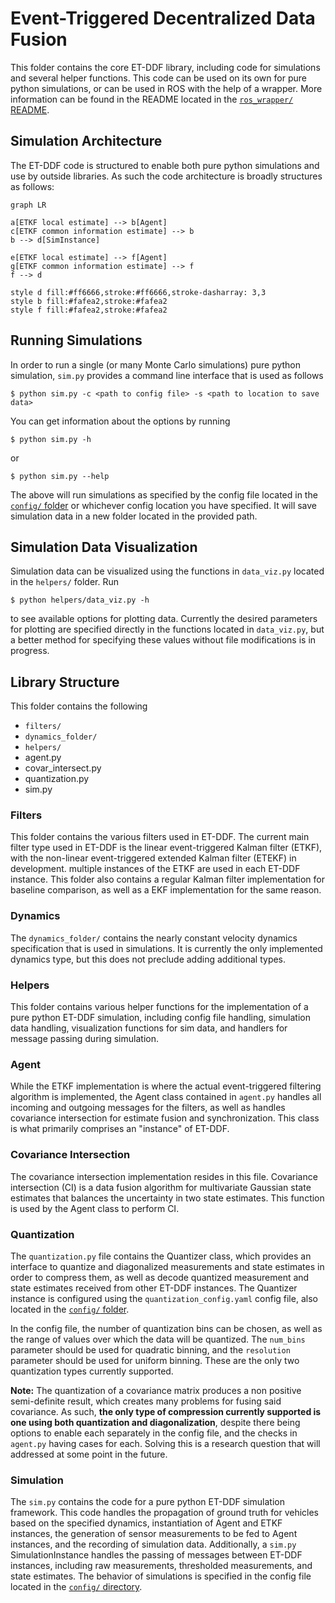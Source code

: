 # Event-Triggered Decentralized Data Fusion

This folder contains the core ET-DDF library, including code for simulations and several helper functions. This code can be used on its own for pure python simulations, or can be used in ROS with the help of a wrapper. More information can be found in the README located in the [`ros_wrapper/` README](../ros_wrapper/README.md).

## Simulation Architecture

The ET-DDF code is structured to enable both pure python simulations and use by outside libraries. As such the code architecture is broadly structures as follows:

```mermaid
graph LR

a[ETKF local estimate] --> b[Agent]
c[ETKF common information estimate] --> b
b --> d[SimInstance]

e[ETKF local estimate] --> f[Agent]
g[ETKF common information estimate] --> f
f --> d

style d fill:#ff6666,stroke:#ff6666,stroke-dasharray: 3,3
style b fill:#fafea2,stroke:#fafea2
style f fill:#fafea2,stroke:#fafea2

```

## Running Simulations

In order to run a single (or many Monte Carlo simulations) pure python simulation, `sim.py` provides a command line interface that is used as follows

```
$ python sim.py -c <path to config file> -s <path to location to save data>
```

You can get information about the options by running

```
$ python sim.py -h
```

or

```
$ python sim.py --help
```

The above will run simulations as specified by the config file located in the [`config/` folder](../config/config.yaml) or whichever config location you have specified. It will save simulation data in a new folder located in the provided path.

## Simulation Data Visualization

Simulation data can be visualized using the functions in `data_viz.py` located in the `helpers/` folder. Run

```
$ python helpers/data_viz.py -h
```

to see available options for plotting data. Currently the desired parameters for plotting are specified directly in the functions located in `data_viz.py`, but a better method for specifying these values without file modifications is in progress.

## Library Structure

This folder contains the following

- `filters/`
- `dynamics_folder/`
- `helpers/`
- agent.py
- covar_intersect.py
- quantization.py
- sim.py

### Filters

This folder contains the various filters used in ET-DDF. The current main filter type used in ET-DDF is the linear event-triggered Kalman filter (ETKF), with the non-linear event-triggered extended Kalman filter (ETEKF) in development. multiple instances of the ETKF are used in each ET-DDF instance. This folder also contains a regular Kalman filter implementation for baseline comparison, as well as a EKF implementation for the same reason.

### Dynamics

The `dynamics_folder/` contains the nearly constant velocity dynamics specification that is used in simulations. It is currently the only implemented dynamics type, but this does not preclude adding additional types.

### Helpers

This folder contains various helper functions for the implementation of a pure python ET-DDF simulation, including config file handling, simulation data handling, visualization functions for sim data, and handlers for message passing during simulation.

### Agent

While the ETKF implementation is where the actual event-triggered filtering algorithm is implemented, the Agent class contained in `agent.py` handles all incoming and outgoing messages for the filters, as well as handles covariance intersection for estimate fusion and synchronization. This class is what primarily comprises an "instance" of ET-DDF.

### Covariance Intersection

The covariance intersection implementation resides in this file. Covariance intersection (CI) is a data fusion algorithm for multivariate Gaussian state estimates that balances the uncertainty in two state estimates. This function is used by the Agent class to perform CI.

### Quantization

The `quantization.py` file contains the Quantizer class, which provides an interface to quantize and diagonalized measurements and state estimates in order to compress them, as well as decode quantized measurement and state estimates received from other ET-DDF instances. The Quantizer instance is configured using the `quantization_config.yaml` config file, also located in the [`config/` folder](../config/quantization_config.yaml).

In the config file, the number of quantization bins can be chosen, as well as the range of values over which the data will be quantized. The `num_bins` parameter should be used for quadratic binning, and the `resolution` parameter should be used for uniform binning. These are the only two quantization types currently supported.

**Note:** The quantization of a covariance matrix produces a non positive semi-definite result, which creates many problems for fusing said covariance. As such, **the only type of compression currently supported is one using both quantization and diagonalization**, despite there being options to enable each separately in the config file, and the checks in `agent.py` having cases for each. Solving this is a research question that will addressed at some point in the future.

### Simulation

The `sim.py` contains the code for a pure python ET-DDF simulation framework. This code handles the propagation of ground truth for vehicles based on the specified dynamics, instantiation of Agent and ETKF instances, the generation of sensor measurements to be fed to Agent instances, and the recording of simulation data. Additionally, a `sim.py` SimulationInstance handles the passing of messages between ET-DDF instances, including raw measurements, thresholded measurements, and state estimates. The behavior of simulations is specified in the config file located in the [`config/` directory](../config/config.yaml).